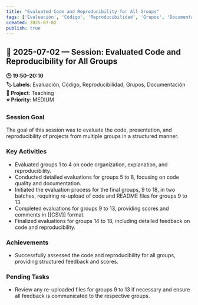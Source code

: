 ```yaml
---
title: "Evaluated Code and Reproducibility for All Groups"
tags: ['Evaluación', 'Código', 'Reproducibilidad', 'Grupos', 'Documentación']
created: 2025-07-02
publish: true
---
```


## 📅 2025-07-02 — Session: Evaluated Code and Reproducibility for All Groups

**🕒 19:50–20:10**  
**🏷️ Labels**: Evaluación, Código, Reproducibilidad, Grupos, Documentación  
**📂 Project**: Teaching  
**⭐ Priority**: MEDIUM  


### Session Goal
The goal of this session was to evaluate the code, presentation, and reproducibility of projects from multiple groups in a structured manner.

### Key Activities
- Evaluated groups 1 to 4 on code organization, explanation, and reproducibility.
- Conducted detailed evaluations for groups 5 to 8, focusing on code quality and documentation.
- Initiated the evaluation process for the final groups, 9 to 18, in two batches, requiring re-upload of code and README files for groups 9 to 13.
- Completed evaluations for groups 9 to 13, providing scores and comments in [[CSV]] format.
- Finalized evaluations for groups 14 to 18, including detailed feedback on code and reproducibility.

### Achievements
- Successfully assessed the code and reproducibility for all groups, providing structured feedback and scores.

### Pending Tasks
- Review any re-uploaded files for groups 9 to 13 if necessary and ensure all feedback is communicated to the respective groups.
